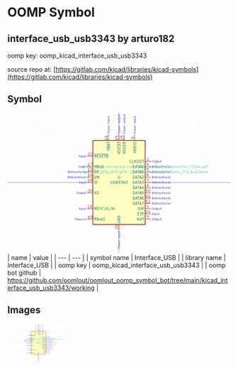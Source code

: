 # OOMP Symbol  
## interface_usb_usb3343  by arturo182  
  
oomp key: oomp_kicad_interface_usb_usb3343  
  
source repo at: [https://gitlab.com/kicad/libraries/kicad-symbols](https://gitlab.com/kicad/libraries/kicad-symbols)  
## Symbol  
  
[![working.png](working_600.png)](working.png)  
| name | value | 
| --- | --- | 
| symbol name | Interface_USB | 
| library name | Interface_USB | 
| oomp key | oomp_kicad_interface_usb_usb3343 | 
| oomp bot github | https://github.com/oomlout/oomlout_oomp_symbol_bot/tree/main/kicad_interface_usb_usb3343/working | 
## Images  
  
[![working.png](working_140.png)](working.png)  
